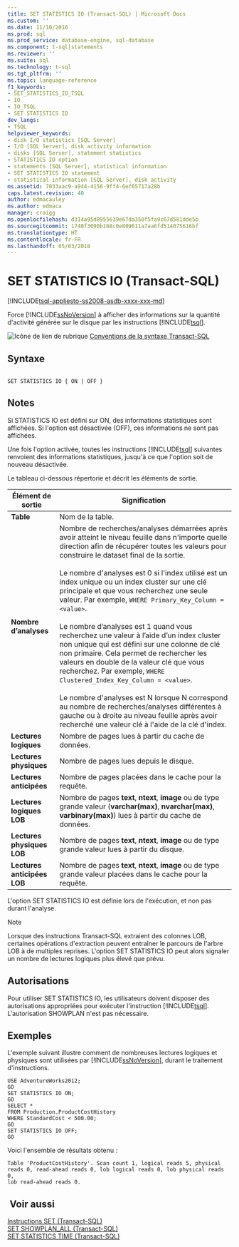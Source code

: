 ```yaml
---
title: SET STATISTICS IO (Transact-SQL) | Microsoft Docs
ms.custom: ''
ms.date: 11/10/2016
ms.prod: sql
ms.prod_service: database-engine, sql-database
ms.component: t-sql|statements
ms.reviewer: ''
ms.suite: sql
ms.technology: t-sql
ms.tgt_pltfrm: ''
ms.topic: language-reference
f1_keywords:
- SET_STATISTICS_IO_TSQL
- IO
- IO_TSQL
- SET STATISTICS IO
dev_langs:
- TSQL
helpviewer_keywords:
- disk I/O statistics [SQL Server]
- I/O [SQL Server], disk activity information
- disks [SQL Server], statement statistics
- STATISTICS IO option
- statements [SQL Server], statistical information
- SET STATISTICS IO statement
- statistical information [SQL Server], disk activity
ms.assetid: 7033aac9-a944-4156-9ff4-6ef65717a28b
caps.latest.revision: 40
author: edmacauley
ms.author: edmaca
manager: craigg
ms.openlocfilehash: d314a95d8955639e67da350f5fa9c67d581dde5b
ms.sourcegitcommit: 1740f3090b168c0e809611a7aa6fd514075616bf
ms.translationtype: HT
ms.contentlocale: fr-FR
ms.lasthandoff: 05/03/2018
---
```

# <a name="set-statistics-io-transact-sql"></a>SET STATISTICS IO (Transact-SQL)
[!INCLUDE[tsql-appliesto-ss2008-asdb-xxxx-xxx-md](../../includes/tsql-appliesto-ss2008-asdb-xxxx-xxx-md.md)]

  Force [!INCLUDE[ssNoVersion](../../includes/ssnoversion-md.md)] à afficher des informations sur la quantité d'activité générée sur le disque par les instructions [!INCLUDE[tsql](../../includes/tsql-md.md)].  
  
 ![Icône de lien de rubrique](../../database-engine/configure-windows/media/topic-link.gif "Icône lien de rubrique") [Conventions de la syntaxe Transact-SQL](../../t-sql/language-elements/transact-sql-syntax-conventions-transact-sql.md)  
  
## <a name="syntax"></a>Syntaxe  
  
```  
  
SET STATISTICS IO { ON | OFF }  
```  
  
## <a name="remarks"></a>Notes   
 Si STATISTICS IO est défini sur ON, des informations statistiques sont affichées. Si l'option est désactivée (OFF), ces informations ne sont pas affichées.  
  
 Une fois l'option activée, toutes les instructions [!INCLUDE[tsql](../../includes/tsql-md.md)] suivantes renvoient des informations statistiques, jusqu'à ce que l'option soit de nouveau désactivée.  
  
 Le tableau ci-dessous répertorie et décrit les éléments de sortie.  
  
|Élément de sortie|Signification|  
|-----------------|-------------|  
|**Table**|Nom de la table.|  
|**Nombre d’analyses**|Nombre de recherches/analyses démarrées après avoir atteint le niveau feuille dans n'importe quelle direction afin de récupérer toutes les valeurs pour construire le dataset final de la sortie.<br /><br /> Le nombre d'analyses est 0 si l'index utilisé est un index unique ou un index cluster sur une clé principale et que vous recherchez une seule valeur. Par exemple, `WHERE Primary_Key_Column = <value>`.<br /><br /> Le nombre d’analyses est 1 quand vous recherchez une valeur à l’aide d’un index cluster non unique qui est défini sur une colonne de clé non primaire. Cela permet de rechercher les valeurs en double de la valeur clé que vous recherchez. Par exemple, `WHERE Clustered_Index_Key_Column = <value>`.<br /><br /> Le nombre d'analyses est N lorsque N correspond au nombre de recherches/analyses différentes à gauche ou à droite au niveau feuille après avoir recherché une valeur clé à l'aide de la clé d'index.|  
|**Lectures logiques**|Nombre de pages lues à partir du cache de données.|  
|**Lectures physiques**|Nombre de pages lues depuis le disque.|  
|**Lectures anticipées**|Nombre de pages placées dans le cache pour la requête.|  
|**Lectures logiques LOB**|Nombre de pages **text**, **ntext**, **image** ou de type grande valeur (**varchar(max)**, **nvarchar(max)**, **varbinary(max)**) lues à partir du cache de données.|  
|**Lectures physiques LOB**|Nombre de pages **text**, **ntext**, **image** ou de type grande valeur lues à partir du disque.|  
|**Lectures anticipées LOB**|Nombre de pages **text**, **ntext**, **image** ou de type grande valeur placées dans le cache pour la requête.|  
  
 L'option SET STATISTICS IO est définie lors de l'exécution, et non pas durant l'analyse.  
  
> [!NOTE]  
>  Lorsque des instructions Transact-SQL extraient des colonnes LOB, certaines opérations d'extraction peuvent entraîner le parcours de l'arbre LOB à de multiples reprises. L'option SET STATISTICS IO peut alors signaler un nombre de lectures logiques plus élevé que prévu.  
  
## <a name="permissions"></a>Autorisations  
 Pour utiliser SET STATISTICS IO, les utilisateurs doivent disposer des autorisations appropriées pour exécuter l'instruction [!INCLUDE[tsql](../../includes/tsql-md.md)]. L'autorisation SHOWPLAN n'est pas nécessaire.  
  
## <a name="examples"></a>Exemples  
 L'exemple suivant illustre comment de nombreuses lectures logiques et physiques sont utilisées par [!INCLUDE[ssNoVersion](../../includes/ssnoversion-md.md)], durant le traitement d'instructions.  
  
```  
USE AdventureWorks2012;  
GO         
SET STATISTICS IO ON;  
GO  
SELECT *   
FROM Production.ProductCostHistory  
WHERE StandardCost < 500.00;  
GO  
SET STATISTICS IO OFF;  
GO  
```  
  
 Voici l'ensemble de résultats obtenu :  
  
```  
Table 'ProductCostHistory'. Scan count 1, logical reads 5, physical   
reads 0, read-ahead reads 0, lob logical reads 0, lob physical reads 0,   
lob read-ahead reads 0.  
```  
  
## <a name="see-also"></a> Voir aussi  
 [Instructions SET &#40;Transact-SQL&#41;](../../t-sql/statements/set-statements-transact-sql.md)   
 [SET SHOWPLAN_ALL &#40;Transact-SQL&#41;](../../t-sql/statements/set-showplan-all-transact-sql.md)   
 [SET STATISTICS TIME &#40;Transact-SQL&#41;](../../t-sql/statements/set-statistics-time-transact-sql.md)  
  
  
